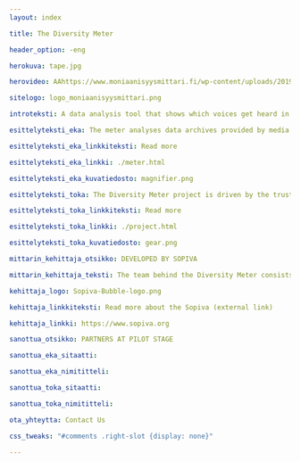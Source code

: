 ```yaml
---
layout: index

title: The Diversity Meter

header_option: -eng

herokuva: tape.jpg

herovideo: AAhttps://www.moniaanisyysmittari.fi/wp-content/uploads/2019/10/bgvideo-1.mp4

sitelogo: logo_moniaanisyysmittari.png

introteksti: A data analysis tool that shows which voices get heard in the media. The Diversity Meter supports the development of diversity in journalism and media.

esittelyteksti_eka: The meter analyses data archives provided by media companies. It can be used in any Web browser. You can study the representation of different actors in media contents by running a variety of searches.

esittelyteksti_eka_linkkiteksti: Read more

esittelyteksti_eka_linkki: ./meter.html

esittelyteksti_eka_kuvatiedosto: magnifier.png

esittelyteksti_toka: The Diversity Meter project is driven by the trust in the power of dialogue. We believe that better journalism and more constructive public discourse can be supported by helping people listen to different viewpoints.

esittelyteksti_toka_linkkiteksti: Read more

esittelyteksti_toka_linkki: ./project.html

esittelyteksti_toka_kuvatiedosto: gear.png

mittarin_kehittaja_otsikko: DEVELOPED BY SOPIVA

mittarin_kehittaja_teksti: The team behind the Diversity Meter consists of active members of Sopiva (the Association for Conciliatory Journalists). The association develops new methods in journalism through research, experimentation and collaboration. Conciliatory Journalism makes use of methods of dialogue and mediation in order to do better journalism about conflict-prone and polarized topics. The aim is not consensus, but increased multi-voiced understanding.

kehittaja_logo: Sopiva-Bubble-logo.png

kehittaja_linkkiteksti: Read more about the Sopiva (external link)

kehittaja_linkki: https://www.sopiva.org

sanottua_otsikko: PARTNERS AT PILOT STAGE

sanottua_eka_sitaatti: 

sanottua_eka_nimititteli: 

sanottua_toka_sitaatti: 

sanottua_toka_nimititteli: 

ota_yhteytta: Contact Us

css_tweaks: "#comments .right-slot {display: none}"

---
```


